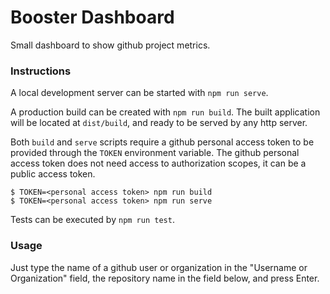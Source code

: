 # Booster Dashboard

Small dashboard to show github project metrics.

### Instructions

A local development server can be started with `npm run serve`.

A production build can be created with `npm run build`.
The built application will be located at `dist/build`, and ready to be served by any http server.

Both `build` and `serve` scripts require a github personal access token to be provided through the `TOKEN` environment variable.
The github personal access token does not need access to authorization scopes, it can be a public access token.

```shell
$ TOKEN=<personal access token> npm run build
$ TOKEN=<personal access token> npm run serve
```

Tests can be executed by `npm run test`.

### Usage

Just type the name of a github user or organization in the "Username or Organization" field, the repository name in the field below, and press Enter.
